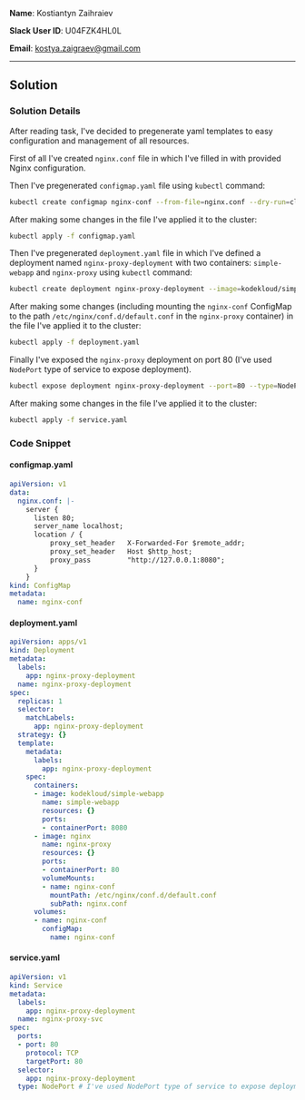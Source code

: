 **Name**: Kostiantyn Zaihraiev

**Slack User ID**: U04FZK4HL0L

**Email**: kostya.zaigraev@gmail.com

---

## Solution

### Solution Details

After reading task, I've decided to pregenerate yaml templates to easy configuration and management of all resources.

First of all I've created `nginx.conf` file in which I've filled in with provided Nginx configuration.

Then I've pregenerated `configmap.yaml` file using `kubectl` command:

```bash
kubectl create configmap nginx-conf --from-file=nginx.conf --dry-run=client -o yaml > configmap.yaml
```

After making some changes in the file I've applied it to the cluster:

```bash
kubectl apply -f configmap.yaml
```

Then I've pregenerated `deployment.yaml` file in which I've defined a deployment named `nginx-proxy-deployment` with two containers: `simple-webapp` and `nginx-proxy` using `kubectl` command:

```bash
kubectl create deployment nginx-proxy-deployment --image=kodekloud/simple-webapp --image=nginx --dry-run=client -o yaml > deployment.yaml
```

After making some changes (including mounting the `nginx-conf` ConfigMap to the path `/etc/nginx/conf.d/default.conf` in the `nginx-proxy` container) in the file I've applied it to the cluster:

```bash
kubectl apply -f deployment.yaml
```

Finally I've exposed the `nginx-proxy` deployment on port 80 (I've used `NodePort` type of service to expose deployment).

```bash
kubectl expose deployment nginx-proxy-deployment --port=80 --type=NodePort --dry-run=client -o yaml > service.yaml
```

After making some changes in the file I've applied it to the cluster:

```bash
kubectl apply -f service.yaml
```

### Code Snippet

#### configmap.yaml
```yaml
apiVersion: v1
data:
  nginx.conf: |-
    server {
      listen 80;
      server_name localhost;
      location / {
          proxy_set_header   X-Forwarded-For $remote_addr;
          proxy_set_header   Host $http_host;
          proxy_pass         "http://127.0.0.1:8080";
      }
    }
kind: ConfigMap
metadata:
  name: nginx-conf
```

#### deployment.yaml
```yaml
apiVersion: apps/v1
kind: Deployment
metadata:
  labels:
    app: nginx-proxy-deployment
  name: nginx-proxy-deployment
spec:
  replicas: 1
  selector:
    matchLabels:
      app: nginx-proxy-deployment
  strategy: {}
  template:
    metadata:
      labels:
        app: nginx-proxy-deployment
    spec:
      containers:
      - image: kodekloud/simple-webapp
        name: simple-webapp
        resources: {}
        ports:
        - containerPort: 8080
      - image: nginx
        name: nginx-proxy
        resources: {}
        ports:
        - containerPort: 80
        volumeMounts:
        - name: nginx-conf
          mountPath: /etc/nginx/conf.d/default.conf
          subPath: nginx.conf
      volumes:
      - name: nginx-conf
        configMap:
          name: nginx-conf
```

#### service.yaml
```yaml
apiVersion: v1
kind: Service
metadata:
  labels:
    app: nginx-proxy-deployment
  name: nginx-proxy-svc
spec:
  ports:
  - port: 80
    protocol: TCP
    targetPort: 80
  selector:
    app: nginx-proxy-deployment
  type: NodePort # I've used NodePort type of service to expose deployment
```
